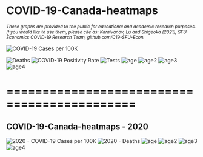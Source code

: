 # COVID-19-Canada-heatmaps
<sub>*These graphs are provided to the public for educational and academic research purposes. If you would like to use them, please cite as: Karaivanov, Lu and Shigeoka (2021), SFU Economics COVID-19 Research Team, github.com/C19-SFU-Econ.*</sub>

![COVID-19 Cases per 100K](cases_per100K.png?view=raw&s=200)
<!-- <img align="center" src="cases_per100K.png" width=1500> -->
![Deaths](deaths.png?view=raw)
![COVID-19 Positivity Rate](positivity_rate.png?view=raw)
![Tests](tests_per100K.png?view=raw)
![age](BCage.png?view=raw)
![age2](ONage.png?view=raw)
![age3](QCage.png?view=raw)
![age4](ABage.png?view=raw)
# ============================================
## COVID-19-Canada-heatmaps - 2020
![2020 - COVID-19 Cases per 100K](2020cases_per100K.png?view=raw&s=200)
![2020 - Deaths](2020deaths.png?view=raw)
![age](2020BCage.png?view=raw)
![age2](2020ONage.png?view=raw)
![age3](2020QCage.png?view=raw)
![age4](2020ABage.png?view=raw)
